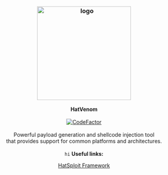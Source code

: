 <h3 align="center"><img src="https://hatsploit.netlify.app/images/logo-footer.png" alt="logo" height="250px"></h3>

<p align="center">
    <b>HatVenom</b><br>
    <br>
    <a href="https://www.codefactor.io/repository/github/entysec/hatvenom"><img src="https://www.codefactor.io/repository/github/entysec/hatvenom/badge" alt="CodeFactor" /></a><br>
    <br>
    Powerful payload generation and shellcode injection tool 
    <br>that provides support for common platforms and architectures.
    <br>
    <br>
    <code>hi</code>
    <b>Useful links:</b><br>
    <p align="center"><a href="https://hatsploit.netlify.app">HatSploit Framework</a></p>
</p>
